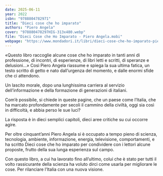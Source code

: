 ```yaml
---
date: 2025-06-11
year: 2022
isbn: "9788804782971"
title: "Dieci cose che ho imparato"
authors: "Piero Angela"
cover: "978880478297HIG-313x480.webp"
file: "Dieci Cose che Ho Imparato - Piero Angela.mobi"
webpage: "https://www.mondadori.it/libri/dieci-cose-che-ho-imparato-piero-angela/"
---
```


«Questo libro raccoglie alcune cose che ho imparato in tanti anni di professione, di incontri, di esperienze, di libri letti e scritti, di speranze e delusioni…» Così Piero Angela riassume e spiega la sua ultima fatica, un testo scritto di getto e nato dall’urgenza del momento, e dalle enormi sfide che ci attendono.

Un lascito morale, dopo una lunghissima carriera al servizio dell’informazione e della formazione di generazioni di italiani.

Com’è possibile, si chiede in queste pagine, che un paese come l’Italia, che ha marcato profondamente per secoli il cammino della civiltà, oggi sia così in difficoltà, e abbia perso le sue luci?

La risposta è in dieci semplici capitoli, dieci aree critiche su cui occorre agire.

Per oltre cinquant’anni Piero Angela si è occupato a tempo pieno di scienza, tecnologia, ambiente, informazione, energia, televisione, comportamenti, e ha scritto Dieci cose che ho imparato per condividere con i lettori alcune proposte, frutto della sua lunga esperienza sul campo.

Con questo libro, a cui ha lavorato fino all’ultimo, colui che è stato per tutti il volto rassicurante della scienza ha voluto dirci come usarla per migliorare le cose. Per rilanciare l’Italia con una nuova visione. 